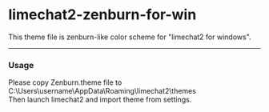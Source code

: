 # limechat2-zenburn-for-win

This theme file is zenburn-like color scheme for "limechat2 for windows".  

---
### Usage  
Please copy Zenburn.theme file to C:\Users\username\AppData\Roaming\limechat2\themes  
Then launch limechat2 and import theme from settings.  
